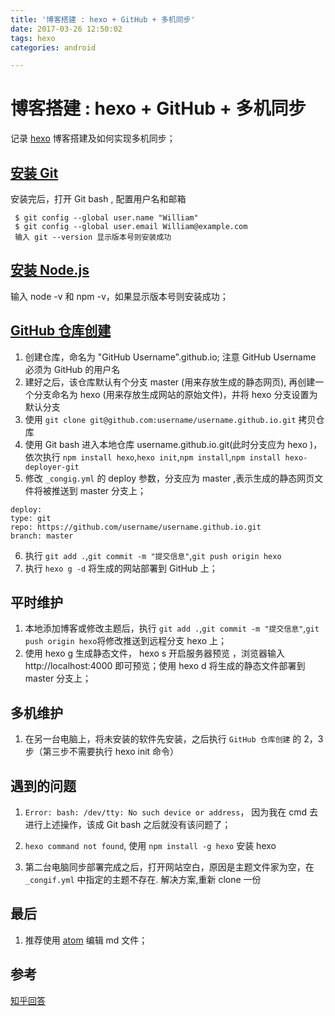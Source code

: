 ```yaml
---
title: '博客搭建 : hexo + GitHub + 多机同步'
date: 2017-03-26 12:50:02
tags: hexo
categories: android

---
```

# 博客搭建 : hexo + GitHub + 多机同步  

记录 [hexo][hexo_url] 博客搭建及如何实现多机同步；

 ## [安装 Git][git_url]   

安装完后，打开 Git bash , 配置用户名和邮箱

 ```   
  $ git config --global user.name "William"
  $ git config --global user.email William@example.com
  输入 git --version 显示版本号则安装成功
 ```
 ## [安装 Node.js][node_url]

  输入 node -v 和 npm -v，如果显示版本号则安装成功；

 ## [GitHub 仓库创建][github_url]

   1. 创建仓库，命名为 "GitHub Username".github.io; 注意 GitHub Username 必须为 GitHub 的用户名
   2. 建好之后，该仓库默认有个分支 master (用来存放生成的静态网页), 再创建一个分支命名为 hexo (用来存放生成网站的原始文件)，并将 hexo 分支设置为 默认分支
   3. 使用 `git clone git@github.com:username/username.github.io.git` 拷贝仓库
   4. 使用 Git bash 进入本地仓库 username.github.io.git(此时分支应为 hexo )， 依次执行 `npm install hexo`,`hexo init`,`npm install`,`npm install hexo-deployer-git`
   5. 修改 `_congig.yml` 的 deploy 参数，分支应为 master ,表示生成的静态网页文件将被推送到 master 分支上；
   ```
  deploy:
   type: git
   repo: https://github.com/username/username.github.io.git
   branch: master

   ```
   6. 执行 `git add .`,`git commit -m "提交信息"`,`git push origin hexo`
   7. 执行 `hexo g -d` 将生成的网站部署到 GitHub 上；

## 平时维护
  1. 本地添加博客或修改主题后，执行 `git add .`,`git commit -m "提交信息"`,`git push origin hexo`将修改推送到远程分支 hexo 上；
  2. 使用 hexo g 生成静态文件， hexo s 开启服务器预览 ，浏览器输入 http://localhost:4000 即可预览；使用 hexo d 将生成的静态文件部署到 master 分支上；

## 多机维护
  1. 在另一台电脑上，将未安装的软件先安装，之后执行 `GitHub 仓库创建` 的  2，3步（第三步不需要执行 hexo init 命令）

## 遇到的问题
  1. `Error: bash: /dev/tty: No such device or address`， 因为我在 cmd 去进行上述操作，该成 Git bash 之后就没有该问题了；

  2. `hexo command not found`, 使用 `npm install -g hexo` 安装 hexo

  3. 第二台电脑同步部署完成之后，打开网站空白，原因是主题文件家为空，在 `_congif.yml` 中指定的主题不存在. 解决方案,重新 clone 一份


## 最后  

 1. 推荐使用 [atom][atom_url] 编辑 md 文件；

## 参考  

[知乎回答][zhihu_url]


[git_url]: (https://www.git-scm.com/download)

[hexo_url]: (https://hexo.io/zh-cn/docs/index.html)

[github_url]: (https://github.com)

[node_url]: (https://nodejs.org/en)

[atom_url]: (https://atom.io)

[zhihu_url]:https://www.zhihu.com/question/21193762
